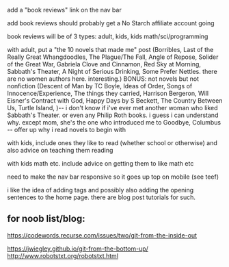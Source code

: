 add a "book reviews" link on the nav bar

add book reviews
should probably get a No Starch affiliate account going

book reviews will be of 3 types: adult, kids, kids math/sci/programming

with adult, put a "the 10 novels that made me" post (Borribles, Last of the Really Great Whangdoodles, The Plague/The Fall, Angle of Repose, Solider of the Great War, Gabriela Clove and Cinnamon, Red Sky at Morning, Sabbath's Theater, A Night of Serious Drinking, Some Prefer Nettles. there are no women authors here. interesting.) BONUS: not novels but not nonfiction (Descent of Man by TC Boyle, Ideas of Order, Songs of Innocence/Experience, The things they carried, Harrison Bergeron, Will Eisner's Contract with God, Happy Days by S Beckett, The Country Between Us, Turtle Island, )-- i don't know if i've ever met another woman who liked Sabbath's Theater. or even any Philip Roth books. i guess i can understand why. except mom, she's the one who introduced me to Goodbye, Columbus -- offer up why i read novels to begin with

with kids, include ones they like to read (whether school or otherwise) and also advice on teaching them reading

with kids math etc. include advice on getting them to like math etc

need to make the nav bar responsive so it goes up top on mobile (see teef)

i like the idea of adding tags and possibly also adding the opening sentences to the home page. there are blog post tutorials for such.

## for noob list/blog:

https://codewords.recurse.com/issues/two/git-from-the-inside-out

https://jwiegley.github.io/git-from-the-bottom-up/
http://www.robotstxt.org/robotstxt.html